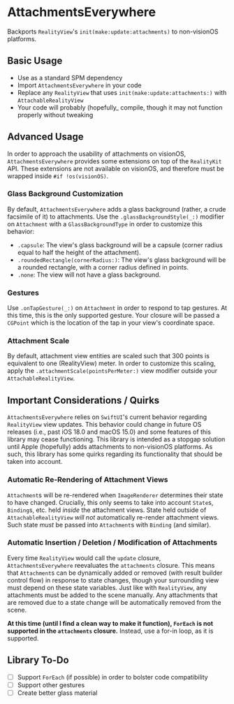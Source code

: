 #  AttachmentsEverywhere
Backports `RealityView`'s `init(make:update:attachments)` to non-visionOS platforms.

## Basic Usage
- Use as a standard SPM dependency
- Import `AttachmentsEverywhere` in your code
- Replace any `RealityView` that uses `init(make:update:attachments:)` with `AttachableRealityView`
- Your code will probably (hopefully_ compile, though it may not function properly without tweaking

## Advanced Usage
In order to approach the usability of attachments on visionOS, `AttachmentsEverywhere` provides some
extensions on top of the `RealityKit` API. These extensions are not available on visionOS, and 
therefore must be wrapped inside `#if !os(visionOS)`.

### Glass Background Customization
By default, `AttachmentsEverywhere` adds a glass background (rather, a crude facsimile of it) to 
attachments. Use the `.glassBackgroundStyle(_:)` modifier on `Attachment` with a 
`GlassBackgroundType` in order to customize this behavior:
- `.capsule`: The view's glass background will be a capsule 
   (corner radius equal to half the height of the attachment).
- `.roundedRectangle(cornerRadius:)`: The view's glass background will be a rounded rectangle, 
   with a corner radius defined in points.
- `.none`: The view will not have a glass background.

### Gestures
Use `.onTapGesture(_:)` on `Attachment` in order to respond to tap gestures. At this time, this is 
the only supported gesture. Your closure will be passed a `CGPoint` which is the location of the tap
in your view's coordinate space.

### Attachment Scale
By default, attachment view entities are scaled such that 300 points is equivalent to one 
(RealityView) meter. In order to customize this scaling, apply the 
`.attachmentScale(pointsPerMeter:)` view modifier outside your `AttachableRealityView`.

## Important Considerations / Quirks
`AttachmentsEverywhere` relies on `SwiftUI`'s current behavior regarding `RealityView` view updates.
This behavior could change in future OS releases (i.e., past iOS 18.0 and macOS 15.0) and some 
features of this library may cease functioning. This library is intended as a stopgap solution until
Apple (hopefully) adds attachments to non-visionOS platforms. As such, this library has some quirks 
regarding its functionality that should be taken into account.

### Automatic Re-Rendering of Attachment Views
`Attachment`s will be re-rendered when `ImageRenderer` determines their state to have changed. 
Crucially, this only seems to take into account `State`s, `Binding`s, etc. held *inside* the 
attachment views. State held outside of `AttachableRealityView` *will not* automatically re-render 
attachment views. Such state *must* be passed into `Attachment`s with `Binding` (and similar).

### Automatic Insertion / Deletion / Modification of Attachments
Every time `RealityView` would call the `update` closure, `AttachmentsEverywhere` reevaluates the 
`attachments` closure. This means that `Attachment`s can be dynamically added or removed (with 
result builder control flow) in response to state changes, though your surrounding view must depend
on these state variables. Just like with `RealityView`, any attachments must be added to the scene 
manually. Any attachments that are removed due to a state change will be automatically removed from 
the scene. 

**At this time (until I find a clean way to make it function), `ForEach` is not supported
in the `attachments` closure.** Instead, use a for-in loop, as it is supported.

## Library To-Do
- [ ] Support `ForEach` (if possible) in order to bolster code compatibility
- [ ] Support other gestures
- [ ] Create better glass material
